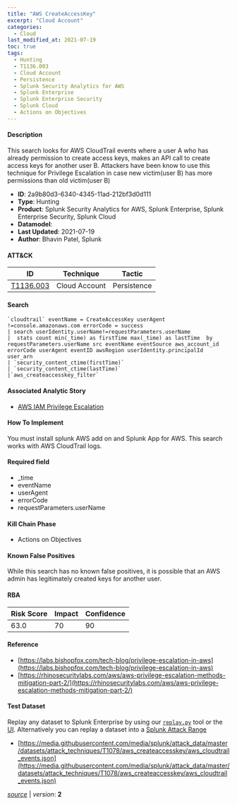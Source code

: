 ```yaml
---
title: "AWS CreateAccessKey"
excerpt: "Cloud Account"
categories:
  - Cloud
last_modified_at: 2021-07-19
toc: true
tags:
  - Hunting
  - T1136.003
  - Cloud Account
  - Persistence
  - Splunk Security Analytics for AWS
  - Splunk Enterprise
  - Splunk Enterprise Security
  - Splunk Cloud
  - Actions on Objectives
---
```




#### Description

This search looks for AWS CloudTrail events where a user A who has already permission to create access keys, makes an API call to create access keys for another user B. Attackers have been know to use this technique for Privilege Escalation in case new victim(user B) has more permissions than old victim(user B)

- **ID**: 2a9b80d3-6340-4345-11ad-212bf3d0d111
- **Type**: Hunting
- **Product**: Splunk Security Analytics for AWS, Splunk Enterprise, Splunk Enterprise Security, Splunk Cloud
- **Datamodel**: 
- **Last Updated**: 2021-07-19
- **Author**: Bhavin Patel, Splunk


#### ATT&CK

| ID          | Technique   | Tactic       |
| ----------- | ----------- |--------------|
| [T1136.003](https://attack.mitre.org/techniques/T1136/003/) | Cloud Account | Persistence |


#### Search

```
`cloudtrail` eventName = CreateAccessKey userAgent !=console.amazonaws.com errorCode = success
| search userIdentity.userName!=requestParameters.userName  
|  stats count min(_time) as firstTime max(_time) as lastTime  by requestParameters.userName src eventName eventSource aws_account_id errorCode userAgent eventID awsRegion userIdentity.principalId user_arn 
| `security_content_ctime(firstTime)` 
| `security_content_ctime(lastTime)`
|`aws_createaccesskey_filter`
```

#### Associated Analytic Story
* [AWS IAM Privilege Escalation](/stories/aws_iam_privilege_escalation)


#### How To Implement
You must install splunk AWS add on and Splunk App for AWS. This search works with AWS CloudTrail logs.

#### Required field
* _time
* eventName
* userAgent
* errorCode
* requestParameters.userName


#### Kill Chain Phase
* Actions on Objectives


#### Known False Positives
While this search has no known false positives, it is possible that an AWS admin has legitimately created keys for another user.



#### RBA

| Risk Score  | Impact      | Confidence   |
| ----------- | ----------- |--------------|
| 63.0 | 70 | 90 |



#### Reference

* [https://labs.bishopfox.com/tech-blog/privilege-escalation-in-aws](https://labs.bishopfox.com/tech-blog/privilege-escalation-in-aws)
* [https://rhinosecuritylabs.com/aws/aws-privilege-escalation-methods-mitigation-part-2/](https://rhinosecuritylabs.com/aws/aws-privilege-escalation-methods-mitigation-part-2/)



#### Test Dataset
Replay any dataset to Splunk Enterprise by using our [`replay.py`](https://github.com/splunk/attack_data#using-replaypy) tool or the [UI](https://github.com/splunk/attack_data#using-ui).
Alternatively you can replay a dataset into a [Splunk Attack Range](https://github.com/splunk/attack_range#replay-dumps-into-attack-range-splunk-server)

* [https://media.githubusercontent.com/media/splunk/attack_data/master/datasets/attack_techniques/T1078/aws_createaccesskey/aws_cloudtrail_events.json](https://media.githubusercontent.com/media/splunk/attack_data/master/datasets/attack_techniques/T1078/aws_createaccesskey/aws_cloudtrail_events.json)


[_source_](https://github.com/splunk/security_content/tree/develop/detections/cloud/aws_createaccesskey.yml) | _version_: **2**